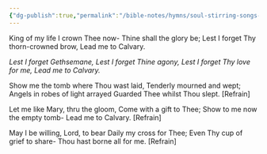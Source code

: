 ```yaml
---
{"dg-publish":true,"permalink":"/bible-notes/hymns/soul-stirring-songs-and-hymns/lead-me-to-calvary/","title":"Lead Me to Calvary"}
---
```



King of my life I crown Thee now-
Thine shall the glory be;
Lest I forget Thy thorn-crowned brow,
Lead me to Calvary.

*Lest I forget Gethsemane,
Lest I forget Thine agony,
Lest I forget Thy love for me,
Lead me to Calvary.*

Show me the tomb where Thou wast laid,
Tenderly mourned and wept;
Angels in robes of light arrayed
Guarded Thee whilst Thou slept. [Refrain]

Let me like Mary, thru the gloom,
Come with a gift to Thee;
Show to me now the empty tomb-
Lead me to Calvary. [Refrain]

May I be willing, Lord, to bear
Daily my cross for Thee;
Even Thy cup of grief to share-
Thou hast borne all for me. [Refrain]